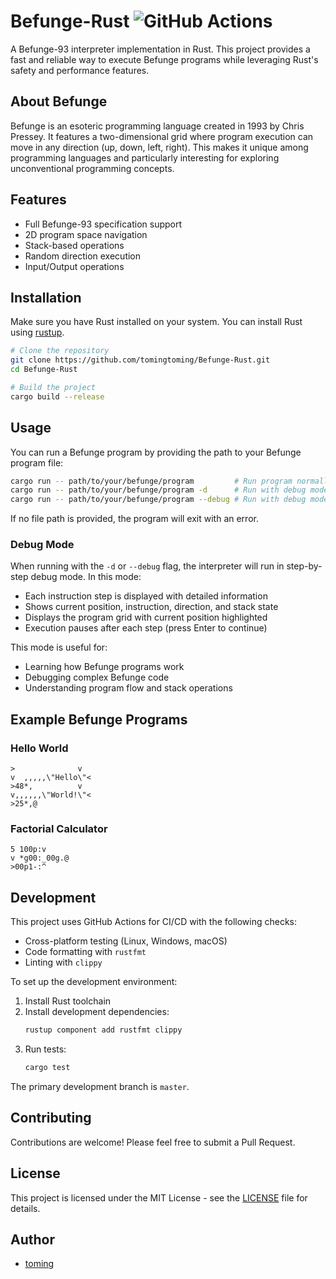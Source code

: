# Befunge-Rust ![GitHub Actions](https://github.com/tomingtoming/Befunge-Rust/actions/workflows/rust.yml/badge.svg)

A Befunge-93 interpreter implementation in Rust. This project provides a fast and reliable way to execute Befunge programs while leveraging Rust's safety and performance features.

## About Befunge

Befunge is an esoteric programming language created in 1993 by Chris Pressey. It features a two-dimensional grid where program execution can move in any direction (up, down, left, right). This makes it unique among programming languages and particularly interesting for exploring unconventional programming concepts.

## Features

- Full Befunge-93 specification support
- 2D program space navigation
- Stack-based operations
- Random direction execution
- Input/Output operations

## Installation

Make sure you have Rust installed on your system. You can install Rust using [rustup](https://rustup.rs/).

```bash
# Clone the repository
git clone https://github.com/tomingtoming/Befunge-Rust.git
cd Befunge-Rust

# Build the project
cargo build --release
```

## Usage

You can run a Befunge program by providing the path to your Befunge program file:

```bash
cargo run -- path/to/your/befunge/program         # Run program normally
cargo run -- path/to/your/befunge/program -d      # Run with debug mode
cargo run -- path/to/your/befunge/program --debug # Run with debug mode
```

If no file path is provided, the program will exit with an error.

### Debug Mode

When running with the `-d` or `--debug` flag, the interpreter will run in step-by-step debug mode. In this mode:
- Each instruction step is displayed with detailed information
- Shows current position, instruction, direction, and stack state
- Displays the program grid with current position highlighted
- Execution pauses after each step (press Enter to continue)

This mode is useful for:
- Learning how Befunge programs work
- Debugging complex Befunge code
- Understanding program flow and stack operations

## Example Befunge Programs

### Hello World
```befunge
>              v
v  ,,,,,\"Hello\"<
>48*,          v
v,,,,,,\"World!\"<
>25*,@
```

### Factorial Calculator
```befunge
5 100p:v
v *g00:_00g.@
>00p1-:^
```

## Development

This project uses GitHub Actions for CI/CD with the following checks:
- Cross-platform testing (Linux, Windows, macOS)
- Code formatting with `rustfmt`
- Linting with `clippy`

To set up the development environment:

1. Install Rust toolchain
2. Install development dependencies:
   ```bash
   rustup component add rustfmt clippy
   ```
3. Run tests:
   ```bash
   cargo test
   ```

The primary development branch is `master`.

## Contributing

Contributions are welcome! Please feel free to submit a Pull Request.

## License

This project is licensed under the MIT License - see the [LICENSE](LICENSE) file for details.

## Author

- [toming](https://github.com/tomingtoming)
